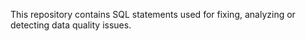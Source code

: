 This repository contains SQL statements used for fixing, analyzing or detecting data quality issues.
